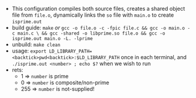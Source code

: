 - This configuration compiles both source files, creates a shared object file from
`file.o`, dynamically links the `so` file with `main.o` to create `isprime.out`
- build guide: `make` _or_ `gcc -o file.o -c -fpic file.c && gcc -o main.o -c main.c \
 && gcc -shared -o libprime.so file.o && gcc -o isprime.out main.o -L. -lprime`
- unbuild: `make clean`
- usage: `export LD_LIBRARY_PATH=<backtick>pwd<backtick>:$LD_LIBRARY_PATH` once
 in each terminal, and `./isprime.out <number> ; echo $?` when we wish to run
- rets:
  - 1 => `number` is prime
  - 0 => `number` is composite/non-prime
  - 255 => `number` is not-supplied!